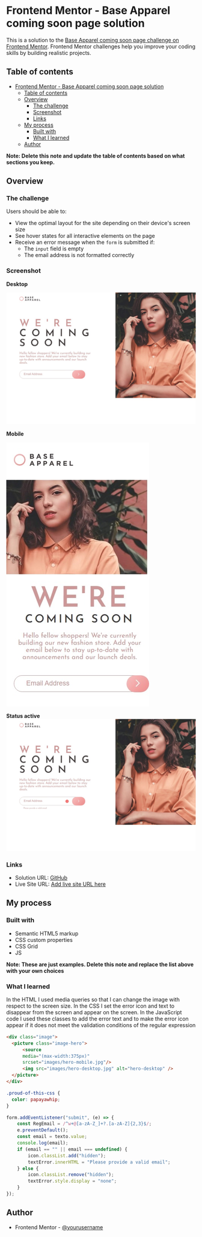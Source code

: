 # Frontend Mentor - Base Apparel coming soon page solution

This is a solution to the [Base Apparel coming soon page challenge on Frontend Mentor](https://www.frontendmentor.io/challenges/base-apparel-coming-soon-page-5d46b47f8db8a7063f9331a0). Frontend Mentor challenges help you improve your coding skills by building realistic projects. 

## Table of contents

- [Frontend Mentor - Base Apparel coming soon page solution](#frontend-mentor---base-apparel-coming-soon-page-solution)
  - [Table of contents](#table-of-contents)
  - [Overview](#overview)
    - [The challenge](#the-challenge)
    - [Screenshot](#screenshot)
    - [Links](#links)
  - [My process](#my-process)
    - [Built with](#built-with)
    - [What I learned](#what-i-learned)
  - [Author](#author)

**Note: Delete this note and update the table of contents based on what sections you keep.**

## Overview

### The challenge

Users should be able to:

- View the optimal layout for the site depending on their device's screen size
- See hover states for all interactive elements on the page
- Receive an error message when the `form` is submitted if:
  - The `input` field is empty
  - The email address is not formatted correctly

### Screenshot

**Desktop**

![](/images/Captura%20web_17-2-2022_131936_127.0.0.1.jpeg)

**Mobile**

![](/images/Captura%20web_17-2-2022_131750_127.0.0.1.jpeg)

**Status active**
![](/images/Captura%20web_17-2-2022_131956_127.0.0.1.jpeg)

### Links

- Solution URL: [GitHub](https://your-solution-url.com)
- Live Site URL: [Add live site URL here](https://your-live-site-url.com)

## My process

### Built with

- Semantic HTML5 markup
- CSS custom properties
- CSS Grid
- JS

**Note: These are just examples. Delete this note and replace the list above with your own choices**

### What I learned

In the HTML I used media queries so that I can change the image with respect to the screen size.
In the CSS I set the error icon and text to disappear from the screen and appear on the screen.
In the JavaScript code I used these classes to add the error text and to make the error icon appear if it does not meet the validation conditions of the regular expression

```html
<div class="image">
  <picture class="image-hero">
      <source
      media="(max-width:375px)"
      srcset="images/hero-mobile.jpg"/>
      <img src="images/hero-desktop.jpg" alt="hero-desktop" />
  </picture>
</div>
```
```css
.proud-of-this-css {
  color: papayawhip;
}
```
```js
form.addEventListener("submit", (e) => {
    const RegEmail = /^w+@[a-zA-Z_]+?.[a-zA-Z]{2,3}$/;
    e.preventDefault();
    const email = texto.value;
    console.log(email);
    if (email == "" || email === undefined) {
        icon.classList.add("hidden");
        textError.innerHTML = "Please provide a valid email";
    } else {
        icon.classList.remove("hidden");
        textError.style.display = "none";
    }
});
```

## Author

- Frontend Mentor - [@yourusername](https://www.frontendmentor.io/profile/yourusername)

